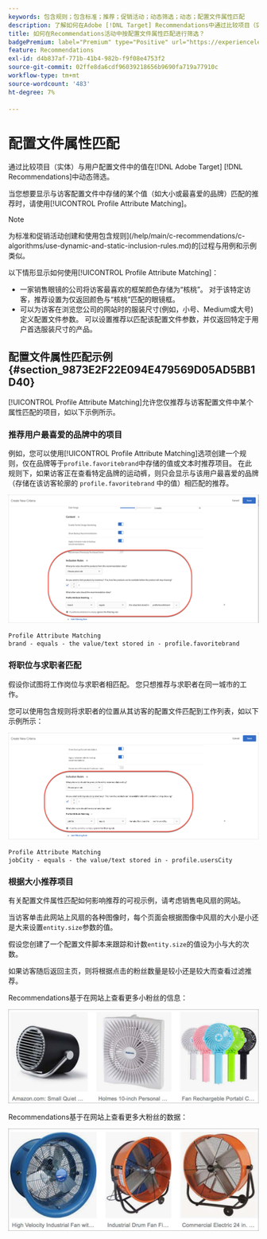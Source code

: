 ```yaml
---
keywords: 包含规则；包含标准；推荐；促销活动；动态筛选；动态；配置文件属性匹配
description: 了解如何在Adobe [!DNL Target] Recommendations中通过比较项目（实体）与用户配置文件中的值来进行动态筛选。
title: 如何在Recommendations活动中按配置文件属性匹配进行筛选？
badgePremium: label="Premium" type="Positive" url="https://experienceleague.adobe.com/docs/target/using/introduction/intro.html?lang=en#premium newtab=true" tooltip="查看Target Premium中包含的内容。"
feature: Recommendations
exl-id: d4b837af-771b-41b4-982b-f9f08e4753f2
source-git-commit: 02ffe8da6cdf96039218656b9690fa719a77910c
workflow-type: tm+mt
source-wordcount: '483'
ht-degree: 7%

---
```


# 配置文件属性匹配

通过比较项目（实体）与用户配置文件中的值在[!DNL Adobe Target] [!DNL Recommendations]中动态筛选。

当您想要显示与访客配置文件中存储的某个值（如大小或最喜爱的品牌）匹配的推荐时，请使用[!UICONTROL Profile Attribute Matching]。

>[!NOTE]
>
>为标准和促销活动创建和使用包含规则](/help/main/c-recommendations/c-algorithms/use-dynamic-and-static-inclusion-rules.md)的[过程与用例和示例类似。

以下情形显示如何使用[!UICONTROL Profile Attribute Matching]：

* 一家销售眼镜的公司将访客最喜欢的框架颜色存储为“核桃”。 对于该特定访客，推荐设置为仅返回颜色与“核桃”匹配的眼镜框。
* 可以为访客在浏览您公司的网站时的服装尺寸(例如，小号、Medium或大号)定义配置文件参数。 可以设置推荐以匹配该配置文件参数，并仅返回特定于用户首选服装尺寸的产品。

## 配置文件属性匹配示例 {#section_9873E2F22E094E479569D05AD5BB1D40}

[!UICONTROL Profile Attribute Matching]允许您仅推荐与访客配置文件中某个属性匹配的项目，如以下示例所示。

### 推荐用户最喜爱的品牌中的项目

例如，您可以使用[!UICONTROL Profile Attribute Matching]选项创建一个规则，仅在品牌等于`profile.favoritebrand`中存储的值或文本时推荐项目。 在此规则下，如果访客正在查看特定品牌的运动裤，则只会显示与该用户最喜爱的品牌（存储在该访客轮廓的 `profile.favoritebrand` 中的值）相匹配的推荐。

![最喜爱的品牌](/help/main/c-recommendations/c-algorithms/assets/favorite-brand.png)

```
Profile Attribute Matching
brand - equals - the value/text stored in - profile.favoritebrand
```

### 将职位与求职者匹配

假设你试图将工作岗位与求职者相匹配。 您只想推荐与求职者在同一城市的工作。

您可以使用包含规则将求职者的位置从其访客的配置文件匹配到工作列表，如以下示例所示：

![用户的城市](/help/main/c-recommendations/c-algorithms/assets/city.png)

```
Profile Attribute Matching
jobCity - equals - the value/text stored in - profile.usersCity
```

### 根据大小推荐项目

有关配置文件属性匹配如何影响推荐的可视示例，请考虑销售电风扇的网站。

当访客单击此网站上风扇的各种图像时，每个页面会根据图像中风扇的大小是小还是大来设置`entity.size`参数的值。

假设您创建了一个配置文件脚本来跟踪和计数`entity.size`的值设为小与大的次数。

如果访客随后返回主页，则将根据点击的粉丝数量是较小还是较大而查看过滤推荐。

Recommendations基于在网站上查看更多小粉丝的信息：

![小粉丝推荐](/help/main/c-recommendations/c-algorithms/assets/small-fans.png)

Recommendations基于在网站上查看更多大粉丝的数据：

![大粉丝推荐](/help/main/c-recommendations/c-algorithms/assets/large-fans.png)
